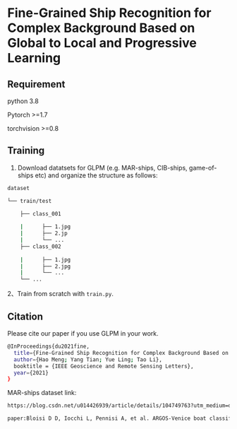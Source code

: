 # Fine-Grained Ship Recognition for Complex Background Based on Global to Local and Progressive Learning
## Requirement
python 3.8

Pytorch >=1.7

torchvision >=0.8

## Training

1. Download datatsets for GLPM (e.g. MAR-ships, CIB-ships, game-of-ships etc) and organize the structure as follows:
```bash
dataset

└── train/test

    ├── class_001
    
    |      ├── 1.jpg    
    |      ├── 2.jp
    |      └── ...    
    ├── class_002
    
    |      ├── 1.jpg
    |      ├── 2.jpg
    |      └── ...
    └── ...
```
2、Train from scratch with `train.py`.
## Citation
Please cite our paper if you use GLPM in your work.
```bash
@InProceedings{du2021fine,
  title={Fine-Grained Ship Recognition for Complex Background Based on Global to Local and Progressive Learning},
  author={Hao Meng; Yang Tian; Yue Ling; Tao Li},
  booktitle = {IEEE Geoscience and Remote Sensing Letters},
  year={2021}
}
```
MAR-ships dataset link:
```bash
https://blog.csdn.net/u014426939/article/details/104749763?utm_medium=distribute.pc_relevant_download.none-task-blog-baidujs-2.nonecase&depth_1-utm_source=distribute.pc_relevant_download.none-task-blog-baidujs-2.nonecase

paper:Bloisi D D, Iocchi L, Pennisi A, et al. ARGOS-Venice boat classification[C]//2015 12th IEEE International Conference on Advanced Video and Signal Based Surveillance (AVSS). IEEE, 2015: 1-6.
```
